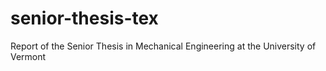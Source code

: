 # senior-thesis-tex
Report of the Senior Thesis in Mechanical Engineering at the University of Vermont 
